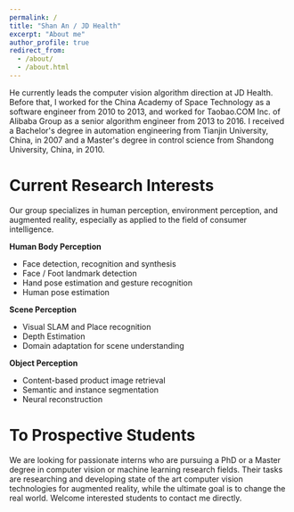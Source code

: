 ```yaml
---
permalink: /
title: "Shan An / JD Health"
excerpt: "About me"
author_profile: true
redirect_from: 
  - /about/
  - /about.html
---
```


He currently leads the computer vision algorithm direction at JD Health. Before that, I worked for the China Academy of Space Technology as a software engineer from 2010 to 2013, and worked for Taobao.COM Inc. of Alibaba Group as a senior algorithm engineer from 2013 to 2016. I received a Bachelor's degree in automation engineering from Tianjin University, China, in 2007 and a Master's degree in control science from Shandong University, China, in 2010.

Current Research Interests
======
Our group specializes in human perception, environment perception, and augmented reality, especially as applied to the field of consumer intelligence. 

**Human Body Perception**

- Face detection, recognition and synthesis
- Face / Foot landmark detection
- Hand pose estimation and gesture recognition
- Human pose estimation

**Scene Perception**

- Visual SLAM and Place recognition 
- Depth Estimation 
- Domain adaptation for scene understanding

**Object Perception**

- Content-based product image retrieval
- Semantic and instance segmentation
- Neural reconstruction



To Prospective Students
======
We are looking for passionate interns who are pursuing a PhD or a Master degree in computer vision or machine learning research fields. Their tasks are researching and developing state of the art computer vision technologies for augmented reality, while the ultimate goal is to change the real world. Welcome interested students to contact me directly.
